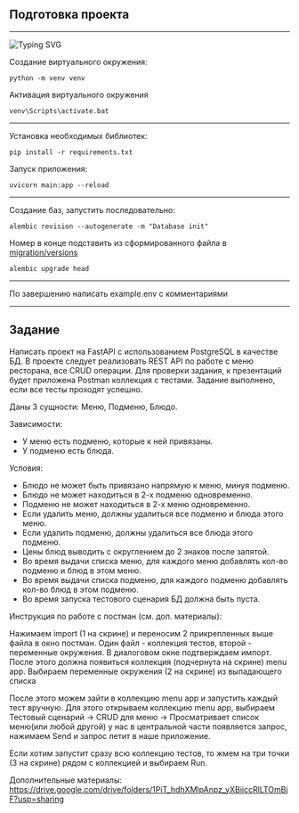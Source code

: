 Подготовка проекта
---
---

![Typing SVG](https://readme-typing-svg.herokuapp.com?color=%13385&lines=Виртуальное+окружение)

Создание виртуального окружения:

`python -m venv venv`

Активация виртуального окружения

`venv\Scripts\activate.bat`

---

Установка необходимых библиотек:

`pip install -r requirements.txt`

Запуск приложения:

`uvicorn main:app --reload`

---

Создание баз, запустить последовательно:

`alembic revision --autogenerate -m "Database init"`

Номер в конце подставить из сформированного файла в
[migration/versions](migration%2Fversions)

`alembic upgrade head`

---

По завершению написать example.env с комментариями

---
Задание
---
Написать проект на FastAPI с использованием PostgreSQL в качестве БД.
В проекте следует реализовать REST API по работе с меню ресторана,
все CRUD операции. Для проверки задания, к презентаций будет приложена
Postman коллекция с тестами. Задание выполнено, если все тесты проходят успешно.

Даны 3 сущности: Меню, Подменю, Блюдо.

Зависимости:
- У меню есть подменю, которые к ней привязаны.
- У подменю есть блюда.

Условия:
- Блюдо не может быть привязано напрямую к меню, минуя подменю.
- Блюдо не может находиться в 2-х подменю одновременно.
- Подменю не может находиться в 2-х меню одновременно.
- Если удалить меню, должны удалиться все подменю и блюда этого меню.
- Если удалить подменю, должны удалиться все блюда этого подменю.
- Цены блюд выводить с округлением до 2 знаков после запятой.
- Во время выдачи списка меню, для каждого меню добавлять кол-во подменю и блюд в этом меню.
- Во время выдачи списка подменю, для каждого подменю добавлять кол-во блюд в этом подменю.
- Во время запуска тестового сценария БД должна быть пуста.

Инструкция по работе с постман (см. доп. материалы):

Нажимаем import (1 на скрине) и переносим 2 прикрепленных выше файла в окно постман. Один файл - коллекция тестов, второй - переменные окружения. В диалоговом окне подтверждаем импорт. После этого должна появиться коллекция (подчернута на скрине) menu app.
Выбираем переменные окружения (2 на скрине) из выпадающего списка

После этого можем зайти в коллекцию menu app и запустить каждый тест вручную.
Для этого открываем коллекцию menu app, выбираем Тестовый сценарий ->
CRUD для меню -> Просматривает список меню(или любой другой) у нас в центральной
части появляется запрос, нажимаем Send и запрос летит в наше приложение.

Если хотим запустит сразу всю коллекцию тестов, то жмем на три точки (3 на скрине)
рядом с коллекцией и выбираем Run.

Дополнительные материалы:
https://drive.google.com/drive/folders/1PiT_hdhXMlpAnpz_yXBiiccRlLTOmBjF?usp=sharing